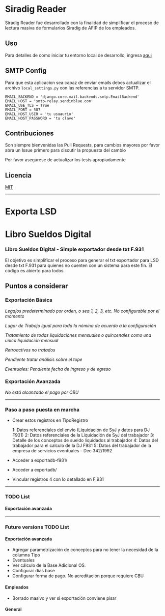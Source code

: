 # Siradig Reader

Siradig Reader fue desarrollado con la finalidad de simplificar
el proceso de lectura masiva de formularios Siradig de AFIP de los empleados.

## Uso

Para detalles de como iniciar tu entorno local de desarrollo, ingresa [aqui](docs/entorno-local.md)

## SMTP Config
Para que esta aplicacion sea capaz de enviar emails debes actualizar el archivo `local_settings.py`
con las referencias a tu servidor SMTP.

```
EMAIL_BACKEND = 'django.core.mail.backends.smtp.EmailBackend'
EMAIL_HOST = 'smtp-relay.sendinblue.com'
EMAIL_USE_TLS = True
EMAIL_PORT = 587
EMAIL_HOST_USER = 'tu usuaurio'
EMAIL_HOST_PASSWORD = 'tu clave'
```

## Contribuciones
Son siempre bienvenidas las Pull Requests, para cambios mayores por favor abra un Issue primero para discutir la propuesta del cambio

Por favor asegurese de actualizar los tests apropiadamente

## Licencia
[MIT](https://choosealicense.com/licenses/mit/)


---
# Exporta LSD
# Libro Sueldos Digital

### Libro Sueldos Digital - Simple exportador desde txt F.931

El objetivo es simplificar el proceso para generar el txt exportador para LSD desde txt F.931 para quienes no cuenten con un sistema para este fin.
El código es abierto para todos.


## Puntos a considerar

### Exportación Básica

_Legajos predeterminado por orden, o sea 1, 2, 3, etc. No configurable por el momento_

_Lugar de Trabajo igual para toda la nómina de acuerdo a la configuración_

_Tratamiento de todas liquidaciones mensuales o quincenales como una única liquidación mensual_

_Retroactivos no tratados_

_Pendiente tratar análisis sobre el tope_

_Eventuales: Pendiente fecha de ingreso y de egreso_

### Exportación Avanzada

_No está alcanzado el pago por CBU_

---
### Paso a paso puesta en marcha

* Crear estos registros en TipoRegistro

    1: Datos referenciales del envío (Liquidación de SyJ y datos para DJ F931)
    2: Datos referenciales de la Liquidación de SyJ del trabajador
    3: Detalle de los conceptos de sueldo liquidados al trabajador
    4: Datos del trabajador para el calculo de la DJ F931
    5: Datos del trabajador de la empresa de servicios eventuales - Dec 342/1992

* Acceder a exportadb-f931/

* Acceder a exportadb/

* Vincular registros 4 con lo detallado en F.931

---

### TODO List

#### Exportación avanzada


---

### Future versions TODO List

#### Exportación avanzada
* Agregar parametrización de conceptos para no tener la necesidad de la columna Tipo
* Eventuales
* Ver cálculo de la Base Adicional OS.
* Configurar días base
* Configurar forma de pago. No acreditación porque requiere CBU


#### Empleados
* Borrado masivo y ver si exportación conviene pisar

#### General
